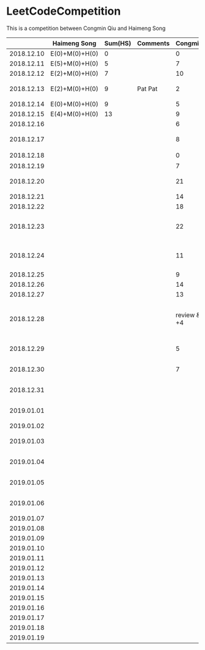 # LeetCodeCompetition
This is a competition between Congmin Qiu and Haimeng Song


|            | Haimeng Song   | Sum(HS) | Comments | Congmin     | Sum | Comments                                    |
| ---------- | -------------- | ------- | -------- | ----------- | --- | ------------------------------------------- |
| 2018.12.10 | E(0)+M(0)+H(0) | 0       |          | 0           | 0   |                                             |
| 2018.12.11 | E(5)+M(0)+H(0) | 5       |          | 7           | 7   |                                             |
| 2018.12.12 | E(2)+M(0)+H(0) | 7       |          | 10          | 17  | Well Done!                                  |
| 2018.12.13 | E(2)+M(0)+H(0) | 9       | Pat Pat  | 2           | 19  | LinkedIn 跪了                               |
| 2018.12.14 | E(0)+M(0)+H(0) | 9       |          | 5           | 24  |                                             |
| 2018.12.15 | E(4)+M(0)+H(0) | 13      |          | 9           | 33  | Array1                                      |
| 2018.12.16 |                |         |          | 6           | 39  | Array2                                      |
| 2018.12.17 |                |         |          | 8           | 47  | Array3 高频总结                             |
| 2018.12.18 |                |         |          | 0           | 47  | 这天啥都没干                                |
| 2018.12.19 |                |         |          | 7           | 55  | Hash 2                                      |
| 2018.12.20 |                |         |          | 21          | 76  | 其中好多easy的题目                          |
| 2018.12.21 |                |         |          | 14          | 91  | backtracking                                |
| 2018.12.22 |                |         |          | 18          | 109 | DP 1                                        |
| 2018.12.23 |                |         |          | 22          | 131 | Tree 1, 裘丛民你这个垃圾，哈哈              |
| 2018.12.24 |                |         |          | 11          | 142 | String 1. qcm你这个渣渣                     |
| 2018.12.25 |                |         |          | 9           | 151 | Stack, PQ                                   |
| 2018.12.26 |                |         |          | 14          | 165 | DP 2                                        |
| 2018.12.27 |                |         |          | 13          | 178 | Math 1                                      |
| 2018.12.28 |                |         |          | review & +4 | 182 | Tree[做过的高频经典]刷不完就是猪头啊啊啊！~ |
| 2018.12.29 |                |         |          | 5           | 187 | String 第二页 第三页                        |
| 2018.12.30 |                |         |          | 7           | 194 | String[做过的高频经典]                      |
| 2018.12.31 |                |         |          |             | 7   | Math 第二页 第三页                          |
| 2019.01.01 |                |         |          |             | 6   | Math [做过的高频经典]                       |
| 2019.01.02 |                |         |          |             | 5   | Array 4                                     |
| 2019.01.03 |                |         |          |             | 4   | Array [做过的高频经典]                      |
| 2019.01.04 |                |         |          |             | 3   | DP 第二页 第三页                            |
| 2019.01.05 |                |         |          |             | 2   | DP 第三页 第四页                            |
| 2019.01.06 |                |         |          |             | 1   | DP [做过的高频经典]                         |
| 2019.01.07 |                |         |          |             | 1   |                                             |
| 2019.01.08 |                |         |          |             | 1   |                                             |
| 2019.01.09 |                |         |          |             | 1   |                                             |
| 2019.01.10 |                |         |          |             | 1   |                                             |
| 2019.01.11 |                |         |          |             | 1   |                                             |
| 2019.01.12 |                |         |          |             | 1   |                                             |
| 2019.01.13 |                |         |          |             | 1   |                                             |
| 2019.01.14 |                |         |          |             | 1   |                                             |
| 2019.01.15 |                |         |          |             | 1   |                                             |
| 2019.01.16 |                |         |          |             | 1   |                                             |
| 2019.01.17 |                |         |          |             | 1   |                                             |
| 2019.01.18 |                |         |          |             | 1   |                                             |
| 2019.01.19 |                |         |          |             | 1   |                                             |
